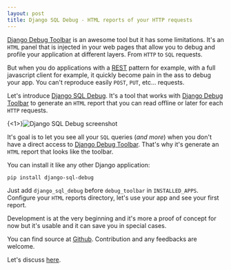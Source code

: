 ```yaml
---
layout: post
title: Django SQL Debug - HTML reports of your HTTP requests
---
```


[Django Debug Toolbar][1] is an awesome tool but it has some limitations. It's an `HTML` panel that is injected in your web pages that allow you to debug and profile your application at different layers. From `HTTP` to `SQL` requests.

But when you do applications with a [REST][2] pattern for example, with a full javascript client for example, it quickly become pain in the ass to debug your app.
You can't reproduce easily `POST`, `PUT`, etc... requests.

Let's introduce [Django SQL Debug][3]. It's a tool that works with [Django Debug Toolbar][1] to generate an `HTML` report that you can read offline or later for each `HTTP` requests.

{<1>}![Django SQL Debug screenshot](https://raw.githubusercontent.com/socketubs/django-sql-debug/master/screenshots/01.png)

It's goal is to let you see all your `SQL` queries (*and more*) when you don't have a direct access to [Django Debug Toolbar][1].
That's why it's generate an `HTML` report that looks like the toolbar.

You can install it like any other Django application:

```
pip install django-sql-debug
```

Just add `django_sql_debug` before `debug_toolbar` in `INSTALLED_APPS`. Configure your `HTML` reports directory, let's use your app and see your first report.

Development is at the very beginning and it's more a proof of concept for now but it's usable and it can save you in special cases.

You can find source at [Github][3]. Contribution and any feedbacks are welcome.

Let's discuss [here][4].

[1]: https://github.com/django-debug-toolbar/django-debug-toolbar
[2]: http://en.wikipedia.org/wiki/Representational_state_transfer
[3]: https://github.com/socketubs/django-sql-debug
[4]: https://news.ycombinator.com/item?id=8268848
